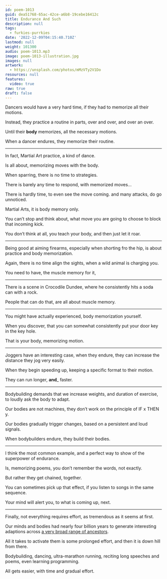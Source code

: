 ```yaml
---
id: poem-1013
guid: dea51768-65ac-42ce-a6b8-19cebe16412c
title: Endurance And Such
description: null
tags:
  - furkies-purrkies
date: '2022-12-09T04:15:40.710Z'
lastmod: null
weight: 101300
audio: poem-1013.mp3
image: poem-1013-illustration.jpg
images: null
artwork:
  - https://unsplash.com/photos/mMzVTy2V1Do
resources: null
features:
  video: true
raw: true
draft: false
---
```


Dancers would have a very hard time,
if they had to memorize all their motions.

Instead, they practice a routine in parts,
over and over, and over an over.

Until their __body__ memorizes,
all the necessary motions.

When a dancer endures,
they memorize their routine.

---

In fact, Martial Art practice,
a kind of dance.

Is all about,
memorizing moves with the body.

When sparring,
there is no time to strategies.

There is barely any time to respond,
with memorized moves…

There is hardly time, to even see the move coming.
and many attacks, do go unnoticed.

Martial Arts,
it is body memory only.

You can’t stop and think about,
what move you are going to choose to block that incoming kick.

You don’t think at all,
you teach your body, and then just let it roar.

---

Being good at aiming firearms, especially when shorting fro the hip,
is about practice and body memorization.

Again, there is no time align the sights,
when a wild animal is charging you.

You need to have,
the muscle memory for it,

---

There is a scene in Crocodile Dundee,
where he consistently hits a soda can with a rock.

People that can do that,
are all about muscle memory.

---

You might have actually experienced,
body memorization yourself.

When you discover,
that you can somewhat consistently put your door key in the key hole.

That is your body,
memorizing motion.

---

Joggers have an interesting case,
when they endure, they can increase the distance they jog very easily.

When they begin speeding up,
keeping a specific format to their motion.

They can run longer,
__and___ faster.

---

Bodybuilding demands that we increase weights, and duration of exercise,
to loudly ask the body to adapt.

Our bodies are not machines,
they don’t work on the principle of IF x THEN y.

Our bodies gradually trigger changes,
based on a persistent and loud signals.

When bodybuilders endure,
they build their bodies.

---

I think the most common example,
and a perfect way to show of the superpower of endurance.

Is, memorizing poems,
you don’t remember the words, not exactly.

But rather they get chained,
together.

You can sometimes pick up that effect,
if you listen to songs in the same sequence.

Your mind will alert you,
to what is coming up, next.

---

Finally, not everything requires effort,
as tremendous as it seems at first.

Our minds and bodies had nearly four billion years
to generate interesting adaptions across [a very broad range of ancestors][1].

All it takes to activate them is some prolonged effort,
and then it is down hill from there.

Bodybuilding, dancing, ultra-marathon running,
reciting long speeches and poems, even learning programming.

All gets easier,
with time and gradual effort.

[1]: https://www.youtube.com/watch?v=gZpsVSVRsZk
